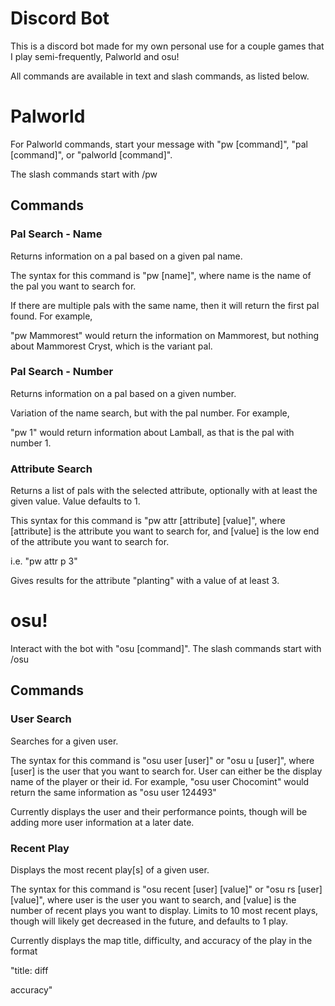 # Discord Bot
This is a discord bot made for my own personal use for a couple games that I play semi-frequently, Palworld and osu!

All commands are available in text and slash commands, as listed below.

# Palworld
For Palworld commands, start your message with "pw [command]", "pal [command]", or "palworld [command]".

The slash commands start with /pw

## **Commands**
### Pal Search - Name
Returns information on a pal based on a given pal name.

The syntax for this command is "pw [name]", where name is the name of the pal you want to search for. 

If there are multiple pals with the same name, then it will return the first pal found. For example,

"pw Mammorest" would return the information on Mammorest, but nothing about Mammorest Cryst, which is the variant pal.

### Pal Search - Number
Returns information on a pal based on a given number.

Variation of the name search, but with the pal number. For example,

"pw 1" would return information about Lamball, as that is the pal with number 1.

### Attribute Search
Returns a list of pals with the selected attribute, optionally with at least the given value. Value defaults to 1.

This syntax for this command is "pw attr [attribute] [value]", where [attribute] is the attribute you want to search for, and [value]
is the low end of the attribute you want to search for. 

i.e. "pw attr p 3"

Gives results for the attribute "planting" with a value of at least 3.


# osu!
Interact with the bot with "osu [command]". The slash commands start with /osu
## **Commands**
### User Search
Searches for a given user.

The syntax for this command is "osu user [user]" or "osu u [user]", where [user] is the user that you want to search for.
User can either be the display name of the player or their id. For example, "osu user Chocomint" would return the same
information as "osu user 124493"

Currently displays the user and their performance points, though will be adding more user information at a later date.

### Recent Play
Displays the most recent play[s] of a given user.

The syntax for this command is "osu recent [user] [value]" or "osu rs [user] [value]", where user is the user you want to search,
and [value] is the number of recent plays you want to display. Limits to 10 most recent plays, though will likely get decreased
in the future, and defaults to 1 play.

Currently displays the map title, difficulty, and accuracy of the play in the format 

"title: diff

accuracy"
